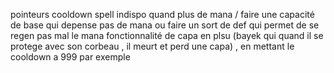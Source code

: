 pointeurs
cooldown
spell indispo quand plus de mana / faire une capacité de base qui depense pas de mana ou faire un sort de def qui permet de se regen pas mal le mana
fonctionnalité de capa en plsu (bayek qui quand il se protege avec son corbeau , il meurt et perd une capa) , en mettant le cooldown a 999 par exemple